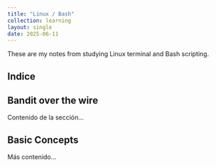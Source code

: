 ```yaml
---
title: "Linux / Bash"
collection: learning
layout: single
date: 2025-06-11
---
```


These are my notes from studying Linux terminal and Bash  scripting.

<!-- more -->

## Indice
<div id="toc"></div>

## Bandit over the wire

Contenido de la sección...

## Basic Concepts

Más contenido...



<script>
document.addEventListener("DOMContentLoaded", function () {
  const toc = document.getElementById("toc");
  const headers = document.querySelectorAll("h2, h3");

  // Crear índice interactivo
  let list = "<ul>";
  headers.forEach(h => {
    const id = h.id || h.textContent.toLowerCase()
      .trim()
      .replace(/[^\w]+/g, '-')
      .replace(/^-+|-+$/g, '');
    h.id = id;
    list += `<li><a href="#${id}">${h.textContent}</a></li>`;
  });
  list += "</ul>";
  toc.innerHTML = list;

  // Hacer secciones colapsables
  headers.forEach(h => {
    const sectionContent = document.createElement("div");
    sectionContent.style.display = "none";
    sectionContent.classList.add("collapsible-content");

    let next = h.nextElementSibling;
    while (next && !["H2", "H3"].includes(next.tagName)) {
      const temp = next.nextElementSibling;
      sectionContent.appendChild(next);
      next = temp;
    }

    const toggleButton = document.createElement("button");
    toggleButton.textContent = "Mostrar/Ocultar";
    toggleButton.style.marginLeft = "10px";
    toggleButton.onclick = () => {
      sectionContent.style.display = sectionContent.style.display === "none" ? "block" : "none";
    };

    h.appendChild(toggleButton);
    h.after(sectionContent);
  });
});
</script>
